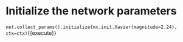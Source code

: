 # Initialize the network parameters

`
net.collect_params().initialize(mx.init.Xavier(magnitude=2.24), ctx=ctx)
`{{execute}}
